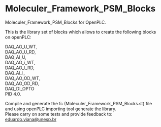 # Moleculer_Framework_PSM_Blocks
Moleculer_Framework_PSM_Blocks for OpenPLC.   

This is the library set of blocks  which allows to create the following blocks on openPLC:  
   
DAQ_AO_U_WT,  
DAQ_AO_U_RD,   
DAQ_AI_U,   
DAQ_AO_i_WT,   
DAQ_AO_I_RD,   
DAQ_AI_I,   
DAQ_AO_OD_WT,   
DAQ_AO_OD_RD,   
DAQ_DI_OPTO  
PID 4.0.  
   
Compile and generate the fc (Moleculer_Framework_PSM_Blocks.st) file and using openPLC importing tool generate the library.   
Please carry on some tests and provide feedback to: eduardo.viana@unesp.br   
